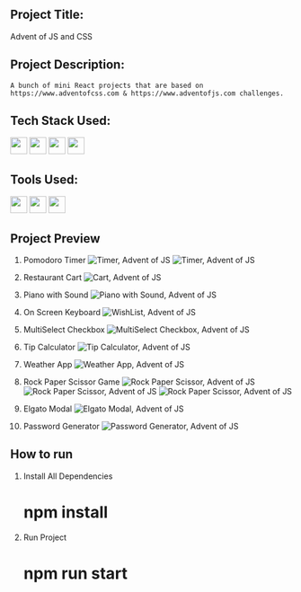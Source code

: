## Project Title:

Advent of JS and CSS

## Project Description:

    A bunch of mini React projects that are based on https://www.adventofcss.com & https://www.adventofjs.com challenges.

## Tech Stack Used:

<span>
<img src="https://raw.githubusercontent.com/thomasalemayehu/advent-of-javascript/main/public/readmefiles/react.svg" height=30>
<img src="https://raw.githubusercontent.com/thomasalemayehu/advent-of-javascript/main/public/readmefiles/redux.svg" height=30>
<img src="https://raw.githubusercontent.com/thomasalemayehu/advent-of-javascript/main/public/readmefiles/css.svg" height=30>
<img src="https://raw.githubusercontent.com/thomasalemayehu/advent-of-javascript/main/public/readmefiles/create-react-app.svg" height=30>
</span>

## Tools Used:

<span> 
<img src="https://raw.githubusercontent.com/thomasalemayehu/Dice-Game/main/assets/readmefiles/visual-studio.svg" height=30>
<img src="https://raw.githubusercontent.com/thomasalemayehu/Dice-Game/main/assets/readmefiles/git-icon.svg" height=30>
<img src="https://raw.githubusercontent.com/thomasalemayehu/Dice-Game/main/assets/readmefiles/github-icon.svg" height=30>
</span>

## Project Preview

1. Pomodoro Timer
   ![Timer, Advent of JS](https://raw.githubusercontent.com/thomasalemayehu/advent-of-javascript/main/public/readmefiles/pomodoro-timer.png)
   ![Timer, Advent of JS](https://raw.githubusercontent.com/thomasalemayehu/advent-of-javascript/main/public/readmefiles/pomodoro-live.png)

2. Restaurant Cart
   ![Cart, Advent of JS](https://raw.githubusercontent.com/thomasalemayehu/advent-of-javascript/main/public/readmefiles/cart.png)

3. Piano with Sound
   ![Piano with Sound, Advent of JS](https://raw.githubusercontent.com/thomasalemayehu/advent-of-javascript/main/public/readmefiles/piano.png)

4. On Screen Keyboard
   ![WishList, Advent of JS](https://raw.githubusercontent.com/thomasalemayehu/advent-of-javascript/main/public/readmefiles/keyboard.png)

5. MultiSelect Checkbox
   ![MultiSelect Checkbox, Advent of JS](https://raw.githubusercontent.com/thomasalemayehu/advent-of-javascript/main/public/readmefiles/mulit-select.png)

6. Tip Calculator
   ![Tip Calculator, Advent of JS](https://raw.githubusercontent.com/thomasalemayehu/advent-of-javascript/main/public/readmefiles/tip-calculator.png)

7. Weather App
   ![Weather App, Advent of JS](https://raw.githubusercontent.com/thomasalemayehu/advent-of-javascript/main/public/readmefiles/weather-app.png)

8. Rock Paper Scissor Game
   ![Rock Paper Scissor, Advent of JS](https://raw.githubusercontent.com/thomasalemayehu/advent-of-javascript/main/public/readmefiles/rock-paper-scissor.png)
   ![Rock Paper Scissor, Advent of JS](https://raw.githubusercontent.com/thomasalemayehu/advent-of-javascript/main/public/readmefiles/win-page.png)
   ![Rock Paper Scissor, Advent of JS](https://raw.githubusercontent.com/thomasalemayehu/advent-of-javascript/main/public/readmefiles/loss-page.png)

9. Elgato Modal
   ![Elgato Modal, Advent of JS](https://raw.githubusercontent.com/thomasalemayehu/advent-of-javascript/main/public/readmefiles/elgato.png)

10. Password Generator
    ![Password Generator, Advent of JS](https://raw.githubusercontent.com/thomasalemayehu/advent-of-javascript/main/public/readmefiles/password-generator)

## How to run

1.  Install All Dependencies

    # npm install

2.  Run Project

    # npm run start
